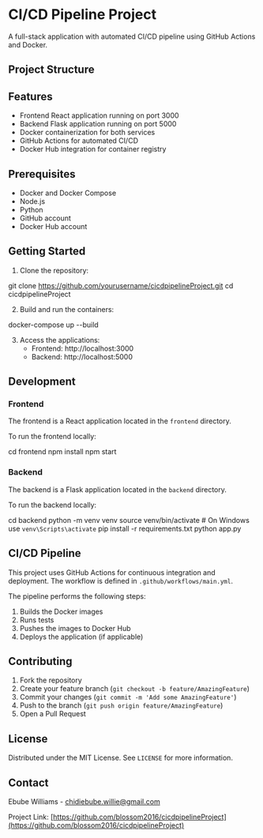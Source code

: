 # CI/CD Pipeline Project

A full-stack application with automated CI/CD pipeline using GitHub Actions and Docker.

## Project Structure

## Features

- Frontend React application running on port 3000
- Backend Flask application running on port 5000
- Docker containerization for both services
- GitHub Actions for automated CI/CD
- Docker Hub integration for container registry

## Prerequisites

- Docker and Docker Compose
- Node.js
- Python
- GitHub account
- Docker Hub account

## Getting Started

1. Clone the repository:

git clone https://github.com/yourusername/cicdpipelineProject.git
cd cicdpipelineProject


2. Build and run the containers:

docker-compose up --build


3. Access the applications:
   - Frontend: http://localhost:3000
   - Backend: http://localhost:5000

## Development

### Frontend

The frontend is a React application located in the `frontend` directory.

To run the frontend locally:


cd frontend
npm install
npm start


### Backend

The backend is a Flask application located in the `backend` directory.

To run the backend locally:


cd backend
python -m venv venv
source venv/bin/activate  # On Windows use `venv\Scripts\activate`
pip install -r requirements.txt
python app.py


## CI/CD Pipeline

This project uses GitHub Actions for continuous integration and deployment. The workflow is defined in `.github/workflows/main.yml`.

The pipeline performs the following steps:
1. Builds the Docker images
2. Runs tests
3. Pushes the images to Docker Hub
4. Deploys the application (if applicable)

## Contributing

1. Fork the repository
2. Create your feature branch (`git checkout -b feature/AmazingFeature`)
3. Commit your changes (`git commit -m 'Add some AmazingFeature'`)
4. Push to the branch (`git push origin feature/AmazingFeature`)
5. Open a Pull Request

## License

Distributed under the MIT License. See `LICENSE` for more information.

## Contact

Ebube Williams - chidiebube.willie@gmail.com

Project Link: [https://github.com/blossom2016/cicdpipelineProject](https://github.com/blossom2016/cicdpipelineProject)
